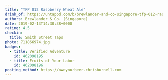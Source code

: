 ```yaml
---
title: "TFP 012 Raspberry Wheat Ale"
drink_of: https://untappd.com/b/brewlander-and-co-singapore-tfp-012-raspberry-wheat-ale/2993558
authors: Brewlander & Co. (Singapore)
date: 2019-02-13T14:30:38+0000
rating: 4.5
checkin:
  title: Smith Street Taps
photo: 711866974.jpg
badges:
  - title: Verified Adventure
    id: 462098195
  - title: Fruits of Your Labor
    id: 462098196
posting_method: https://ownyourbeer.chrisburnell.com
---
```

